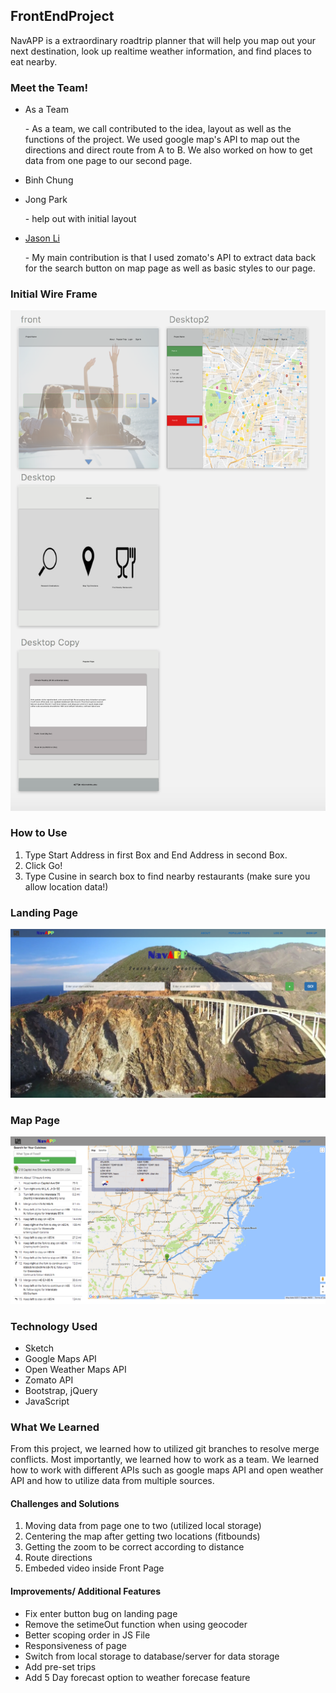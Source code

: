 ## FrontEndProject
NavAPP is a extraordinary roadtrip planner that will help you map out your next destination, look up realtime weather information, and find places to eat nearby. 
### Meet the Team!
- As a Team
	<p>- As a team, we call contributed to the idea, layout as well as the functions of the project. We used google map's API to map out the directions and direct route from A to B. We also worked on how to get data from one page to our second page.</p>
- Binh Chung
	<p></p>
- Jong Park
	<p></p><p>- help out with initial layout</p>
- [Jason Li](https://github.com/2monsta)
	<p>- My main contribution is that I used zomato's API to extract data back for the search button on map page as well as basic styles to our page.</p>

### Initial Wire Frame
![Wire Frame](images/wire-frame.png)
### How to Use
1. Type Start Address in first Box and End Address in second Box. 
2. Click Go! 
3. Type Cusine in search box to find nearby restaurants (make sure you allow location data!)
### Landing Page
![Front Page](images/frontpage.png)
### Map Page
![Map Page](images/map-page.png)
### Technology Used 
- Sketch
- Google Maps API 
- Open Weather Maps API 
- Zomato API 
- Bootstrap, jQuery
- JavaScript
### What We Learned 
From this project, we learned how to utilized git branches to resolve merge conflicts. Most importantly, we learned how to work as a team. We learned how to work with different APIs such as google maps API and open weather API and how to utilize data from multiple sources. 
#### Challenges and Solutions
1. Moving data from page one to two (utilized local storage)
2. Centering the map after getting two locations (fitbounds)
3. Getting the zoom to be correct according to distance
4. Route directions 
5. Embeded video inside Front Page

#### Improvements/ Additional Features
- Fix enter button bug on landing page 
- Remove the setimeOut function when using geocoder
- Better scoping order in JS File 
- Responsiveness of page 
- Switch from local storage to database/server for data storage
- Add pre-set trips 
- Add 5 Day forecast option to weather forecase feature 

